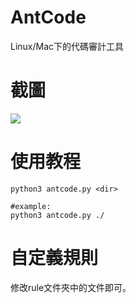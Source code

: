 # AntCode
Linux/Mac下的代碼審計工具

# 截圖
![](https://i.loli.net/2021/08/09/LeKmdP9WrI6iV7b.jpg)

# 使用教程
```
python3 antcode.py <dir>

#example:
python3 antcode.py ./
```

# 自定義規則
修改rule文件夾中的文件即可。

